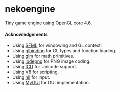 # nekoengine
Tiny game engine using OpenGL core 4.6.

#### Acknowledgements
* Using [SFML](https://www.sfml-dev.org/) for windowing and GL context.
* Using [glbinding](https://glbinding.org/) for GL types and function loading.
* Using [glm](https://github.com/g-truc/glm) for math primitives.
* Using [lodepng](https://github.com/lvandeve/lodepng) for PNG image coding.
* Using [ICU](http://site.icu-project.org/home) for Unicode support.
* Using [V8](https://v8.dev/) for scripting.
* Using [nil](https://github.com/noorus/nil) for input.
* Using [MyGUI](https://github.com/MyGUI/mygui) for GUI implementation.
